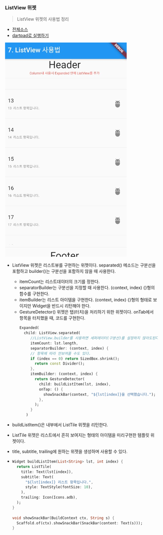 ### ListView 위젯
> ListView 위젯의 사용법 정리

- [전체소스](../../lib/basic/ListViewExample.dart)
- [dartpad로 실행하기](https://dartpad.dev/eb1ae9dbd827cf1f3a8e5d3cb08ba63d?null_safety=true)

![](../images/ListViewExample.jpg)

- ListView 위젯은 리스트뷰를 구현하는 위젯이다. separated() 메소드는 구분선을 포함하고 builder()는 구분선을 포함하지 않을 때 사용한다.
  - itemCount는 리스트데이터의 크기를 정한다.
  - separatorBuilder는 구분선을 지정할 때 사용한다. (context, index) {}형의 함수를 구현한다.
  - itemBuilder는 리스트 아이템을 구현한다. (context, index) {}형의 형태로 보이지만 Widget을 반드시 리턴해야 한다.
  - GestureDetector() 위젯은 탭(터치)을 처리하기 위한 위젯이다. onTab에서 항목을 터치했을 때, 코드를 구현한다.
    ~~~dart
    Expanded(
      child: ListView.separated(
         //ListView.builder를 사용하면 세퍼레이터(구분선)를 설정하지 않아도된다.
         itemCount: lst.length,
         separatorBuilder: (context, index) {
         // 항목에 따라 안보여줄 수도 있다.
         if (index == 0) return SizedBox.shrink();
           return const Divider();
         },
         itemBuilder: (context, index) {
           return GestureDetector(
             child: buildListItem(lst, index),
             onTap: () {
               showSnackBar(context, "${lst[index]}을 선택했습니다.");
             },
           );
         }
       )

    ~~~

- buildListItem()은 내부에서 ListTile 위젯을 리턴한다.
- ListTile 위젯은 리스트에서 흔히 보여지는 형태의 아이템을 미리구현한 템플릿 위젯이다.
- title, subtitle, trailing에 원하는 위젯을 생성하며 사용할 수 있다.
- 
    ~~~dart
    Widget buildListItem(List<String> lst, int index) {
      return ListTile(
        title: Text(lst[index]),
        subtitle: Text(
          "${lst[index]} 리스트 항목입니다.",
          style: TextStyle(fontSize: 10),
        ),
        trailing: Icon(Icons.adb),
      );
    }

    void showSnackBar(BuildContext ctx, String s) {
      Scaffold.of(ctx).showSnackBar(SnackBar(content: Text(s)));
    }
    ~~~
